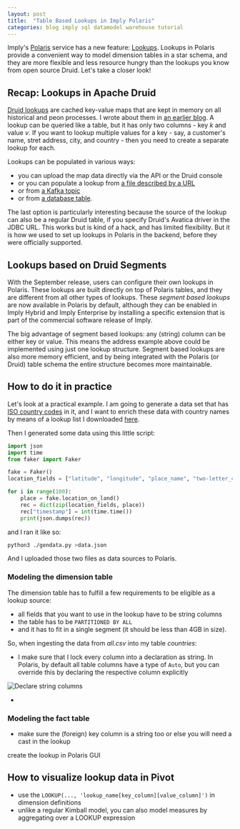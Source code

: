```yaml
---
layout: post
title:  "Table Based Lookups in Imply Polaris"
categories: blog imply sql datamodel warehouse tutorial
---
```


Imply's [Polaris](https://imply.io/imply-fully-managed-dbaas-polaris/) service has a new feature: [Lookups](https://docs.imply.io/polaris/lookups/). Lookups in Polaris provide a convenient way to model dimension tables in a star schema, and they are more flexible and less resource hungry than the lookups you know from open source Druid. Let's take a closer look!

## Recap: Lookups in Apache Druid

[Druid lookups](https://druid.apache.org/docs/latest/querying/lookups) are cached key-value maps that are kept in memory on all historical and peon processes. I wrote about them in [an earlier blog](/2021/10/14/druid-data-modeling-special-lookups-and-multi-value-dimensions/). A lookup can be queried like a table, but it has only two columns - key _k_ and value _v_. If you want to lookup multiple values for a key - say, a customer's name, stret address, city, and country - then you need to create a separate lookup for each.

Lookups can be populated in various ways: 

- you can upload the map data directly via the API or the Druid console
- or you can populate a lookup from [a file described by a URL](https://druid.apache.org/docs/latest/querying/lookups-cached-global#uri-lookup)
- or from [a Kafka topic](https://druid.apache.org/docs/latest/querying/kafka-extraction-namespace) 
- or from [a database table](https://druid.apache.org/docs/latest/querying/lookups-cached-global#jdbc-lookup).

The last option is particularly interesting because the source of the lookup can also be a regular Druid table, if you specify Druid's Avatica driver in the JDBC URL. This works but is kind of a hack, and has limited flexibility. But it is how we used to set up lookups in Polaris in the backend, before they were officially supported.

## Lookups based on Druid Segments

With the September release, users can configure their own lookups in Polaris. These lookups are built directly on top of Polaris tables, and they are different from all other types of lookups. These _segment based lookups_ are now available in Polaris by default, although they can be enabled in Imply Hybrid and Imply Enterprise by installing a specific extension that is part of the commercial software release of Imply.

The big advantage of segment based lookups: any (string) column can be either key or value. This means the address example above could be implemented using just one lookup structure. Segment based lookups are also more memory efficient, and by being integrated with the Polaris (or Druid) table schema the entire structure becomes more maintainable.

## How to do it in practice

Let's look at a practical example. I am going to generate a data set that has [ISO country codes](https://en.wikipedia.org/wiki/ISO_3166-1) in it, and I want to enrich these data with country names by means of a lookup list I downloaded [here](https://raw.githubusercontent.com/lukes/ISO-3166-Countries-with-Regional-Codes/refs/heads/master/all/all.csv).

Then I generated some data using this little script:

```python
import json
import time
from faker import Faker

fake = Faker()
location_fields = ["latitude", "longitude", "place_name", "two-letter_country_code", "timezone"]

for i in range(100):
    place = fake.location_on_land()
    rec = dict(zip(location_fields, place))
    rec["timestamp"] = int(time.time())
    print(json.dumps(rec))
```

and I ran it like so:

```bash
python3 ./gendata.py >data.json
```

And I uploaded those two files as data sources to Polaris.

### Modeling the dimension table

The dimension table has to fulfill a few requirements to be eligible as a lookup source:

- all fields that you want to use in the lookup have to be string columns
- the table has to be `PARTITIONED BY ALL`
- and it has to fit in a single segment (it should be less than 4GB in size).

So, when ingesting the data from _all.csv_ into my table _countries_:

- I make sure that I lock every column into a declaration as string. In Polaris, by default all table columns have a type of `Auto`, but you can override this by declaring the respective column explicitly

![Declare string columns](/assets/2024-10-05-01-string-columns.jpg)

- 

### Modeling the fact table
- make sure the (foreign) key column is a string too or else you will need a cast in the lookup

create the lookup in Polaris GUI

## How to visualize lookup data in Pivot

- use the `LOOKUP(..., 'lookup_name[key_column][value_column]')` in dimension definitions
- unlike a regular Kimball model, you can also model measures by aggregating over a LOOKUP expression
